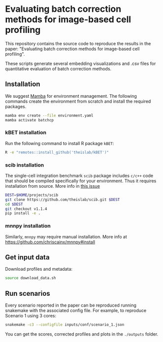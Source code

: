 # Evaluating batch correction methods for image-based cell profiling

This repository contains the source code to reproduce the results in the
paper: "Evaluating batch correction methods for image-based cell profiling".

These scripts generate several embedding visualizations and .csv files for
quantitative evaluation of batch correction methods.

## Installation

We suggest [Mamba](https://github.com/conda-forge/miniforge#mambaforge) for
environment management. The following commands create the environment from
scratch and install the required packages.

```bash
mamba env create --file environment.yaml
mamba activate batchcp
```
### kBET installation
Run the following command to install R package `kBET`:

```bash
R -e "remotes::install_github('theislab/kBET')"
```

### scib installation

The single-cell integration benchmark `scib` package includes `c/c++` code that
should be compiled specifically for your environment. Thus it requires
installation from source. More info in [this
issue](https://github.com/theislab/scib/issues/308)

```bash
DEST=$HOME/projects/scib
git clone https://github.com/theislab/scib.git $DEST
cd $DEST
git checkout v1.1.4
pip install -e .
```

### mnnpy installation
Similarly, `mnnpy` may require manual installation. More info at
https://github.com/chriscainx/mnnpy#install

## Get input data

Download profiles and metadata:
```bash
source download_data.sh
```

## Run scenarios
Every scenario reported in the paper can be reproduced running snakemake with
the associated config file. For example, to reproduce Scenario 1 using 3 cores:

```bash
snakemake -c3 --configfile inputs/conf/scenario_1.json
```

You can get the scores, corrected profiles and plots in the `./outputs` folder.
